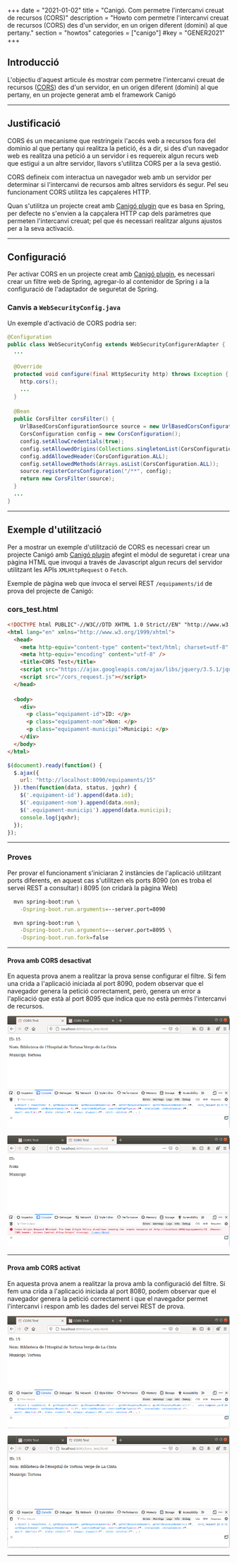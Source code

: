 +++
date        = "2021-01-02"
title       = "Canigó. Com permetre l'intercanvi creuat de recursos (CORS)"
description = "Howto com permetre l'intercanvi creuat de recursos (CORS) des d'un servidor, en un origen diferent (domini) al que pertany."
section     = "howtos"
categories  = ["canigo"]
#key        = "GENER2021"
+++


## Introducció

L'objectiu d'aquest articule és mostrar com permetre l'intercanvi creuat de recursos ([CORS](https://www.w3.org/wiki/CORS_Enabled)) des d'un servidor, en un origen diferent (domini) al que pertany, en un projecte generat amb el framework Canigó

---
## Justificació

CORS és un mecanisme que restringeix l'accés web a recursos fora del dominio al que pertany qui realitza la petició, és a dir, si des d'un navegador web es realitza una petició a un servidor i es requereix algun recurs web que estigui a un altre servidor, llavors s'utilitza CORS per a la seva gestió. 

CORS defineix com interactua un navegador web amb un servidor per determinar si l'intercanvi de recursos amb altres servidors és segur. Pel seu funcionament CORS utilitza les capçaleres HTTP.

Quan s'utilitza un projecte creat amb [Canigó plugin](https://canigo.ctti.gencat.cat/canigo/entorn-desenvolupament/) que es basa en Spring, per defecte no s'envien a la capçalera HTTP cap dels paràmetres que permeten l'intercanvi creuat; pel que és necessari realitzar alguns ajustos per a la seva activació.


---
## Configuració

Per activar CORS en un projecte creat amb [Canigó plugin](https://canigo.ctti.gencat.cat/canigo/entorn-desenvolupament/), es necessari crear un filtre web de Spring, agregar-lo al contenidor de Spring i a la configuració de l'adaptador de seguretat de Spring.

### Canvis a `WebSecurityConfig.java`

Un exemple d'activació de CORS podria ser:

```java
@Configuration
public class WebSecurityConfig extends WebSecurityConfigurerAdapter {
  ...

  @Override
  protected void configure(final HttpSecurity http) throws Exception {
    http.cors();
    ...
  }

  @Bean
  public CorsFilter corsFilter() {
    UrlBasedCorsConfigurationSource source = new UrlBasedCorsConfigurationSource();
    CorsConfiguration config = new CorsConfiguration();
    config.setAllowCredentials(true);
    config.setAllowedOrigins(Collections.singletonList(CorsConfiguration.ALL));
    config.addAllowedHeader(CorsConfiguration.ALL);
    config.setAllowedMethods(Arrays.asList(CorsConfiguration.ALL));
    source.registerCorsConfiguration("/**", config);
    return new CorsFilter(source);
  }
  ...
}
```

---
## Exemple d'utilització 

Per a mostrar un exemple d'utilització de CORS es necessari crear un projecte Canigó amb [Canigó plugin](https://canigo.ctti.gencat.cat/canigo/entorn-desenvolupament/) afegint el mòdul de seguretat i crear una pàgina HTML que invoqui a través de Javascript algun recurs del servidor utilitzant les APIs `XMLHttpRequest` o  `Fetch`.

Exemple de pàgina web que invoca el servei REST `/equipaments/id` de prova del projecte de Canigó: 

### cors_test.html

```html
<!DOCTYPE html PUBLIC"-//W3C//DTD XHTML 1.0 Strict//EN" "http://www.w3.org/TR/xhtml1/DTD/xhtml1-strict.dtd">
<html lang="en" xmlns="http://www.w3.org/1999/xhtml">
  <head>
    <meta http-equiv="content-type" content="text/html; charset=utf-8" />
    <meta http-equiv="encoding" content="utf-8" />
    <title>CORS Test</title>
    <script src="https://ajax.googleapis.com/ajax/libs/jquery/3.5.1/jquery.min.js"></script>
    <script src="/cors_request.js"></script>
  </head>

  <body>
    <div>
      <p class="equipament-id">ID: </p>
      <p class="equipament-nom">Nom: </p>
      <p class="equipament-municipi">Municipi: </p>
    </div>
  </body>
</html>
```

```javascript
$(document).ready(function() {
  $.ajax({
    url: "http://localhost:8090/equipaments/15"
  }).then(function(data, status, jqxhr) {
    $('.equipament-id').append(data.id);
    $('.equipament-nom').append(data.nom);
    $('.equipament-municipi').append(data.municipi);
    console.log(jqxhr);
  });
});
```
---
### Proves 

Per provar el funcionament s'iniciaran 2 instàncies de l'aplicació utilitzant ports diferents, en aquest cas s'utilitzen els ports 8090 (on es troba el servei REST a consultar) i 8095 (on cridarà la pàgina Web)

```sh
  mvn spring-boot:run \
    -Dspring-boot.run.arguments=--server.port=8090
```

```sh
  mvn spring-boot:run \
    -Dspring-boot.run.arguments=--server.port=8095 \
    -Dspring-boot.run.fork=false
```

---
#### Prova amb CORS desactivat

En aquesta prova anem a realitzar la prova sense configurar el filtre. Si fem una crida a l'aplicació iniciada al port 8090, podem observar que el navegador genera la petició correctament, però, genera un error a l'aplicació que està al port 8095 que indica que no està permès l'intercanvi de recursos.

![Spring CORS Ejemplo 1](/images/howtos/2021-01-02_spring_cors_example1.png)

![Spring CORS Ejemplo 2](/images/howtos/2021-01-02_spring_cors_example2.png)

---
#### Prova amb CORS activat

En aquesta prova anem a realitzar la prova amb la configuració del filtre. Si fem una crida a l'aplicació iniciada al port 8080, podem observar que el navegador genera la petició correctament i que el navegador permet l'intercanvi i respon amb les dades del servei REST de prova.

![Spring CORS Ejemplo 3](/images/howtos/2021-01-02_spring_cors_example3.png)

![Spring CORS Ejemplo 4](/images/howtos/2021-01-02_spring_cors_example4.png)

---
